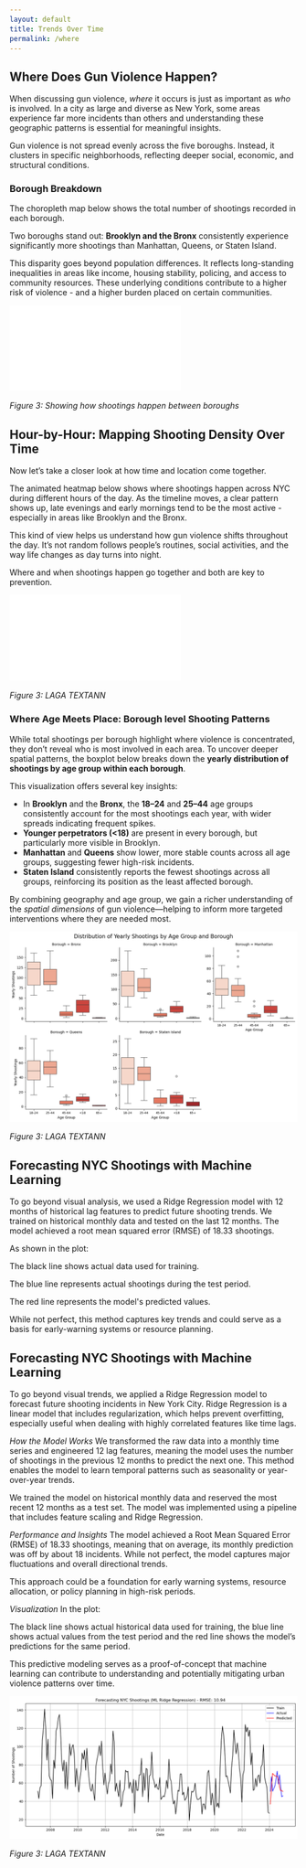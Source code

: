 ```yaml
---
layout: default
title: Trends Over Time
permalink: /where
---
```


##  Where Does Gun Violence Happen?

When discussing gun violence, *where* it occurs is just as important as *who* is involved. In a city as large and diverse as New York, some areas experience far more incidents than others and understanding these geographic patterns is essential for meaningful insights.

Gun violence is not spread evenly across the five boroughs. Instead, it clusters in specific neighborhoods, reflecting deeper social, economic, and structural conditions.

###  Borough Breakdown

The choropleth map below shows the total number of shootings recorded in each borough.

Two boroughs stand out: **Brooklyn and the Bronx** consistently experience significantly more shootings than Manhattan, Queens, or Staten Island.

This disparity goes beyond population differences. It reflects long-standing inequalities in areas like income, housing stability, policing, and access to community resources. These underlying conditions contribute to a higher risk of violence - and a higher burden placed on certain communities.

![Map of locations](/assets/boroughmap.html)

*Figure 3: Showing how shootings happen between boroughs*

## Hour-by-Hour: Mapping Shooting Density Over Time

Now let’s take a closer look at how time and location come together.

The animated heatmap below shows where shootings happen across NYC during different hours of the day. As the timeline moves, a clear pattern shows up, late evenings and early mornings tend to be the most active - especially in areas like Brooklyn and the Bronx.

This kind of view helps us understand how gun violence shifts throughout the day. It’s not random follows people’s routines, social activities, and the way life changes as day turns into night.

Where and when shootings happen go together and both are key to prevention.

![Map of locations](/assets/hourlydensity.html)

*Figure 3: LAGA TEXTANN*

### Where Age Meets Place: Borough level Shooting Patterns

While total shootings per borough highlight where violence is concentrated, they don’t reveal who
is most involved in each area. To uncover deeper spatial patterns, the boxplot below breaks down the **yearly distribution of shootings by age group within each borough**.

This visualization offers several key insights:

- In **Brooklyn** and the **Bronx**, the **18–24** and **25–44** age groups consistently account for the most shootings each year, with wider spreads indicating frequent spikes.
- **Younger perpetrators (<18)** are present in every borough, but particularly more visible in Brooklyn.
- **Manhattan** and **Queens** show lower, more stable counts across all age groups, suggesting fewer high-risk incidents.
- **Staten Island** consistently reports the fewest shootings across all groups, reinforcing its position as the least affected borough.

By combining geography and age group, we gain a richer understanding of the *spatial dimensions* of gun violence—helping to inform more targeted interventions where they are needed most.

![Map of locations](/assets/agemeetplace.png)

*Figure 3: LAGA TEXTANN*

## Forecasting NYC Shootings with Machine Learning
To go beyond visual analysis, we used a Ridge Regression model with 12 months of historical lag features to predict future shooting trends. We trained on historical monthly data and tested on the last 12 months. The model achieved a root mean squared error (RMSE) of 18.33 shootings.

As shown in the plot:

The black line shows actual data used for training.

The blue line represents actual shootings during the test period.

The red line represents the model's predicted values.

While not perfect, this method captures key trends and could serve as a basis for early-warning systems or resource planning.


## Forecasting NYC Shootings with Machine Learning
To go beyond visual trends, we applied a Ridge Regression model to forecast future shooting incidents in New York City. Ridge Regression is a linear model that includes regularization, which helps prevent overfitting, especially useful when dealing with highly correlated features like time lags.

*How the Model Works*
We transformed the raw data into a monthly time series and engineered 12 lag features, meaning the model uses the number of shootings in the previous 12 months to predict the next one. This method enables the model to learn temporal patterns such as seasonality or year-over-year trends.

We trained the model on historical monthly data and reserved the most recent 12 months as a test set. The model was implemented using a pipeline that includes feature scaling and Ridge Regression.

*Performance and Insights*
The model achieved a Root Mean Squared Error (RMSE) of 18.33 shootings, meaning that on average, its monthly prediction was off by about 18 incidents. While not perfect, the model captures major fluctuations and overall directional trends.

This approach could be a foundation for early warning systems, resource allocation, or policy planning in high-risk periods.

*Visualization*
In the plot:

The black line shows actual historical data used for training, the blue line shows actual values from the test period and the red line shows the model’s predictions for the same period.

This predictive modeling serves as a proof-of-concept that machine learning can contribute to understanding and potentially mitigating urban violence patterns over time.

![Map of locations](/assets/machinelearn.png)

*Figure 3: LAGA TEXTANN*

